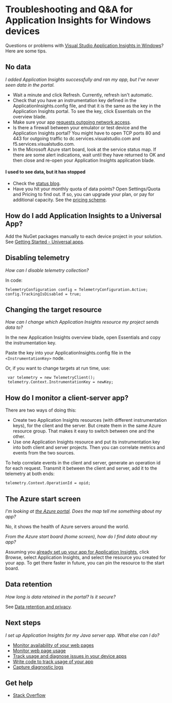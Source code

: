 <properties 
	pageTitle="Troubleshoot Application Insights in a Windows devices" 
	description="Troubleshooting guide and question and answer." 
	services="application-insights" 
    documentationCenter="windows"
	authors="alancameronwills" 
	manager="keboyd"/>

<tags 
	ms.service="application-insights" 
	ms.workload="tbd" 
	ms.tgt_pltfrm="ibiza" 
	ms.devlang="na" 
	ms.topic="article" 
	ms.date="03/27/2015" 
	ms.author="awills"/>
 
# Troubleshooting and Q&A for Application Insights for Windows devices

Questions or problems with [Visual Studio Application Insights in Windows][windows]? Here are some tips.



## No data 

*I added Application Insights successfully and ran my app, but I've never seen data in the portal.*

* Wait a minute and click Refresh. Currently, refresh isn't automatic.
* Check that you have an instrumentation key defined in the ApplicationInsights.config file, and that it is the same as the key in the Application Insights portal. To see the key, click Essentials on the overview blade.
* Make sure your app [requests outgoing network access](https://msdn.microsoft.com/library/windows/apps/hh452752.aspx).
* Is there a firewall between your emulator or test device and the Application Insights portal? You might have to open TCP ports 80 and 443 for outgoing traffic to dc.services.visualstudio.com and f5.services.visualstudio.com.
* In the Microsoft Azure start board, look at the service status map. If there are some alert indications, wait until they have returned to OK and then close and re-open your Application Insights application blade.


#### I used to see data, but it has stopped

* Check the [status blog](http://blogs.msdn.com/b/applicationinsights-status/).
* Have you hit your monthly quota of data points? Open Settings/Quota and Pricing to find out. If so, you can upgrade your plan, or pay for additional capacity. See the [pricing scheme](http://azure.microsoft.com/pricing/details/application-insights/).


## How do I add Application Insights to a Universal App?

Add the NuGet packages manually to each device project in your solution. See [Getting Started - Universal apps][universal].

## Disabling telemetry

*How can I disable telemetry collection?*

In code:

    TelemetryConfiguration config = TelemetryConfiguration.Active;
    config.TrackingIsDisabled = true;

## Changing the target resource

*How can I change which Application Insights resource my project sends data to?*

In the new Application Insights overview blade, open Essentials and copy the instrumentation key.

Paste the key into your ApplicationInsights.config file in the `<InstrumentationKey>` node.

Or, if you want to change targets at run time, use:

     var telemetry = new TelemetryClient();
     telemetry.Context.InstrumentationKey = newKey;
    
## How do I monitor a client-server app?

There are two ways of doing this:

* Create two Application Insights resources (with different instrumentation keys), for the client and the server. But create them in the same Azure resource group. That makes it easy to switch between one and the other.
* Use one Application Insights resource and put its instrumentation key into both client and server projects. Then you can correlate metrics and events from the two sources.

To help correlate events in the client and server, generate an operation id for each request. Transmit it between the client and server, add it to the telemetry at both ends:

    telemetry.Context.OperationId = opid;


## The Azure start screen

*I'm looking at [the Azure portal](http://portal.azure.com). Does the map tell me something about my app?*

No, it shows the health of Azure servers around the world.

*From the Azure start board (home screen), how do I find data about my app?*

Assuming you [already set up your app for Application Insights][windows], click Browse, select Application Insights, and select the resource you created for your app. To get there faster in future, you can pin the resource to the start board.

## Data retention 

*How long is data retained in the portal? Is it secure?*

See [Data retention and privacy][data].

## Next steps

*I set up Application Insights for my Java server app. What else can I do?*

* [Monitor availability of your web pages][availability]
* [Monitor web page usage][usage]
* [Track usage and diagnose issues in your device apps][platforms]
* [Write code to track usage of your app][track]
* [Capture diagnostic logs][javalogs]


## Get help

* [Stack Overflow](http://stackoverflow.com/questions/tagged/ms-application-insights)

<!--Link references-->

[availability]: app-insights-monitor-web-app-availability.md
[data]: app-insights-data-retention-privacy.md
[javalogs]: app-insights-java-trace-logs.md
[platforms]: app-insights-platforms.md
[track]: app-insights-custom-events-metrics-api.md
[universal]: app-insights-windows-get-started.md#universal
[usage]: app-insights-web-track-usage.md
[windows]: app-insights-windows-get-started.md

 